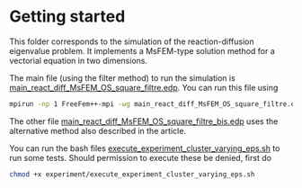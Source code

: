 # Getting started
This folder corresponds to the simulation of the reaction-diffusion eigenvalue problem. It implements a MsFEM-type solution method for a vectorial equation in two dimensions.

The main file (using the filter method) to run the simulation is [main_react_diff_MsFEM_OS_square_filtre.edp](main_react_diff_MsFEM_OS_square_filtre.edp). You can run this file using 

```bash
mpirun -np 1 FreeFem++-mpi -wg main_react_diff_MsFEM_OS_square_filtre.edp -v 0
```

The other file [main_react_diff_MsFEM_OS_square_filtre_bis.edp](main_react_diff_MsFEM_OS_square_filtre_bis.edp) uses the alternative method also described in the article.

You can run the bash files [execute_experiment_cluster_varying_eps.sh](experiment/execute_experiment_cluster_varying_eps.sh) to run some tests.
Should permission to execute these be denied, first do 

```bash
chmod +x experiment/execute_experiment_cluster_varying_eps.sh
```
